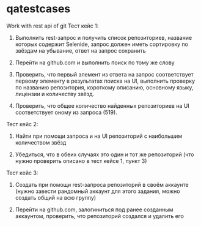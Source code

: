 # qatestcases
Work with rest api of git 
Тест кейс 1: 
1. Выполнить rest-запрос и получить список репозиториев, название 
которых содержит Selenide, запрос должен иметь сортировку по 
звёздам на убывание, ответ на запрос сохранить

2. Перейти на github.com и выполнить поиск по тому же слову

3. Проверить, что первый элемент из ответа на запрос соответствует 
первому элементу в результатах поиска на UI, выполнить проверку 
по названию репозитория, короткому описанию, основному языку, 
лицензии и количеству звёзд.

4. Проверить, что общее количество найденных репозиториев на UI 
соответствует оному из запроса (519).

Тест кейс 2: 
1. Найти при помощи запроса и на UI репозиторий с наибольшим 
количеством звёзд

2. Убедиться, что в обеих случаях это один и тот же репозиторий (что 
нужно проверить описано в тест кейсе 1, пункт 3)

Тест кейс 3: 
1. Создать при помощи rest-запроса репозиторий в своём аккаунте 
(нужно завести рандомный аккаунт для этого задания, можно 
создать общий на всю группу)

2. Перейти на github.com, залогиниться под ранее созданным 
аккаунтом, проверить, что репозиторий создался и удалить его
